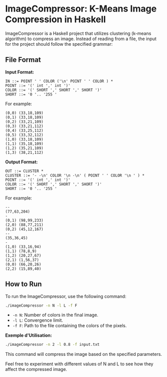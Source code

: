 # ImageCompressor: K-Means Image Compression in Haskell

ImageCompressor is a Haskell project that utilizes clustering (k-means algorithm) to compress an image. Instead of reading from a file, the input for the project should follow the specified grammar:

## File Format

**Input Format:**

```
IN ::= POINT ' ' COLOR ('\n' POINT ' ' COLOR ) *
POINT ::= '(' int ',' int ')'
COLOR ::= '(' SHORT ',' SHORT ',' SHORT ')'
SHORT ::= '0 '.. '255 '
```

For example:

```
(0,0) (33,18,109)
(0,1) (33,18,109)
(0,2) (33,21,109)
(0,3) (33,21,112)
(0,4) (33,25,112)
(0,5) (33,32,112)
(1,0) (33,18,109)
(1,1) (35,18,109)
(1,2) (35,21,109)
(1,3) (38,21,112)
```

**Output Format:**

```
OUT ::= CLUSTER *
CLUSTER ::= '- -\n' COLOR '\n -\n' ( POINT ' ' COLOR '\n ' ) *
POINT ::= '(' int ',' int ')'
COLOR ::= '(' SHORT ',' SHORT ',' SHORT ')'
SHORT ::= '0 '.. '255 '
```

For example:

```
--
(77,63,204)
-
(0,1) (98,99,233)
(2,0) (88,77,211)
(0,2) (45,12,167)
--
(35,36,45)
-
(1,0) (33,16,94)
(1,1) (78,8,9)
(1,2) (20,27,67)
(2,1) (1,56,37)
(0,0) (66,20,26)
(2,2) (15,89,40)
```

## How to Run

To run the ImageCompressor, use the following command:

```sh
./imageCompressor -n N -l L -f F
```

- `-n N`: Number of colors in the final image.
- `-l L`: Convergence limit.
- `-f F`: Path to the file containing the colors of the pixels.

**Exemple d'Utilisation:**

```sh
./imageCompressor -n 2 -l 0.8 -f input.txt
```

This command will compress the image based on the specified parameters.

Feel free to experiment with different values of N and L to see how they affect the compressed image.
